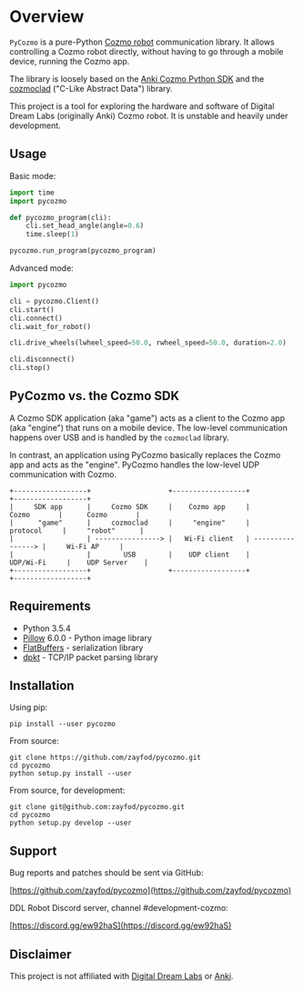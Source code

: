 
Overview
========

`PyCozmo` is a pure-Python [Cozmo robot](https://www.digitaldreamlabs.com/pages/cozmo) communication library.
It allows controlling a Cozmo robot directly, without having to go through a mobile device, running the Cozmo app.

The library is loosely based on the [Anki Cozmo Python SDK](https://github.com/anki/cozmo-python-sdk) and the
[cozmoclad](https://pypi.org/project/cozmoclad/) ("C-Like Abstract Data") library.

This project is a tool for exploring the hardware and software of Digital Dream Labs (originally Anki) Cozmo robot.
It is unstable and heavily under development.


Usage
-----

Basic mode:
```python
import time
import pycozmo

def pycozmo_program(cli):
    cli.set_head_angle(angle=0.6)
    time.sleep(1)

pycozmo.run_program(pycozmo_program)
```

Advanced mode:
```python
import pycozmo

cli = pycozmo.Client()
cli.start()
cli.connect()
cli.wait_for_robot()

cli.drive_wheels(lwheel_speed=50.0, rwheel_speed=50.0, duration=2.0)

cli.disconnect()
cli.stop()
```


PyCozmo vs. the Cozmo SDK
-------------------------

A Cozmo SDK application (aka "game") acts as a client to the Cozmo app (aka "engine") that runs on a mobile device.
The low-level communication happens over USB and is handled by the `cozmoclad` library.

In contrast, an application using PyCozmo basically replaces the Cozmo app and acts as the "engine". PyCozmo handles
the low-level UDP communication with Cozmo.
   
```
+------------------+                   +------------------+                   +------------------+
|     SDK app      |     Cozmo SDK     |    Cozmo app     |       Cozmo       |      Cozmo       |
|      "game"      |     cozmoclad     |     "engine"     |      protocol     |     "robot"      |
|                  | ----------------> |   Wi-Fi client   | ----------------> |     Wi-Fi AP     |
|                  |        USB        |    UDP client    |     UDP/Wi-Fi     |    UDP Server    |
+------------------+                   +------------------+                   +------------------+
```


Requirements
------------

- Python 3.5.4
- [Pillow](https://github.com/python-pillow/Pillow) 6.0.0 - Python image library
- [FlatBuffers](https://github.com/google/flatbuffers) - serialization library
- [dpkt](https://github.com/kbandla/dpkt) - TCP/IP packet parsing library 


Installation
------------

Using pip:

```
pip install --user pycozmo
```

From source:

```
git clone https://github.com/zayfod/pycozmo.git
cd pycozmo
python setup.py install --user
```

From source, for development:

```
git clone git@github.com:zayfod/pycozmo.git
cd pycozmo
python setup.py develop --user
```

 
Support
-------

Bug reports and patches should be sent via GitHub:

[https://github.com/zayfod/pycozmo](https://github.com/zayfod/pycozmo)

DDL Robot Discord server, channel #development-cozmo:

[https://discord.gg/ew92haS](https://discord.gg/ew92haS)


Disclaimer
----------

This project is not affiliated with [Digital Dream Labs](https://www.digitaldreamlabs.com/) or
[Anki](https://anki.com/).
